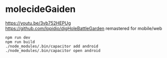 # molecideGaiden

https://youtu.be/3vb752HEPUg
https://github.com/lopidio/digHoleBattleGarden remastered for mobile/web

    npm run dev
    npm run build
    ./node_modules/.bin/capacitor add android
    ./node_modules/.bin/capacitor open android
